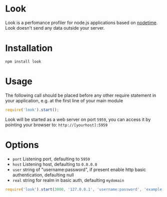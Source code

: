 # Look

Look is a perfomance profiler for node.js applications based on [nodetime](https://github.com/nodetime/nodetime).
Look doesn't send any data outside your server.

# Installation

	npm install look

# Usage

The following call should be placed before any other require statement in your application, e.g. at the first line of your main module

```js
require('look').start();
```

Look will be started as a web server on port `5959`, you can access it by pointing your browser to: `http://[yourhost]:5959`

# Options

  - `port` Listening port, defaulting to `5959`
  - `host` Listening host, defaulting to `0.0.0.0`
  - `user` string of "username:password", if present enable http basic authentication, defaulting null
  - `real` string for realm in basic auth, defaulting `mydomain`

```js
require('look').start(3000, '127.0.0.1', 'username:password', 'example.org');
```
